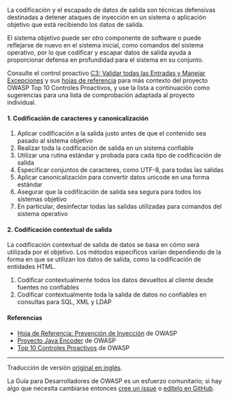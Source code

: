 La codificación y el escapado de datos de salida son técnicas defensivas destinadas a detener ataques de inyección
en un sistema o aplicación objetivo que está recibiendo los datos de salida.

El sistema objetivo puede ser otro componente de software o puede reflejarse de nuevo en el sistema inicial,
como comandos del sistema operativo,
por lo que codificar y escapar datos de salida ayuda a proporcionar defensa en profundidad para el sistema en su conjunto.

Consulte el control proactivo [C3: Validar todas las Entradas y Manejar Excepciones][control3]
y sus [hojas de referencia][csproactive-c4]
para más contexto del proyecto OWASP Top 10 Controles Proactivos,
y use la lista a continuación como sugerencias para una lista de comprobación adaptada al proyecto individual.

#### 1. Codificación de caracteres y canonicalización

1. Aplicar codificación a la salida justo antes de que el contenido sea pasado al sistema objetivo
2. Realizar toda la codificación de salida en un sistema confiable
3. Utilizar una rutina estándar y probada para cada tipo de codificación de salida
4. Especificar conjuntos de caracteres, como UTF-8, para todas las salidas
5. Aplicar canonicalización para convertir datos unicode en una forma estándar
6. Asegurar que la codificación de salida sea segura para todos los sistemas objetivo
7. En particular, desinfectar todas las salidas utilizadas para comandos del sistema operativo

#### 2. Codificación contextual de salida

La codificación contextual de salida de datos se basa en cómo será utilizada por el objetivo.
Los métodos específicos varían dependiendo de la forma en que se utilizan los datos de salida,
como la codificación de entidades HTML.

1. Codificar contextualmente todos los datos devueltos al cliente desde fuentes no confiables
2. Codificar contextualmente toda la salida de datos no confiables en consultas para SQL, XML y LDAP

#### Referencias

* [Hoja de Referencia: Prevención de Inyección][ipcs] de OWASP
* [Proyecto Java Encoder][encoder] de OWASP
* [Top 10 Controles Proactivos][proactive10] de OWASP

----

Traducción de versión [original en inglés][en060204].

La Guía para Desarrolladores de OWASP es un esfuerzo comunitario; si hay algo que necesita cambiarse
entonces [cree un issue][issue060204] o [edítelo en GitHub][edit060204].

[csproactive-c4]: https://cheatsheetseries.owasp.org/IndexProactiveControls.html#c4-encode-and-escape-data
[control3]: https://top10proactive.owasp.org/the-top-10/c3-validate-input-and-handle-exceptions/
[edit060204]: https://github.com/OWASP/DevGuide/blob/main/docs/es/04-design/02-web-app-checklist/04-encode-escape-data.md
[encoder]: https://www.owasp.org/index.php/OWASP_Java_Encoder_Project
[ipcs]: https://cheatsheetseries.owasp.org/cheatsheets/Injection_Prevention_Cheat_Sheet
[en060204]: https://devguide.owasp.org/en/04-design/02-web-app-checklist/04-encode-escape-data/
[issue060204]: https://github.com/OWASP/DevGuide/issues/new?labels=enhancement&template=request.md&title=Update:%2004-design/02-web-app-checklist/04-encode-escape-data
[proactive10]: https://top10proactive.owasp.org/
